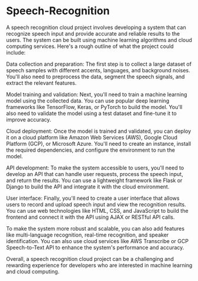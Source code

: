 # Speech-Recognition
A speech recognition cloud project involves developing a system that can recognize speech input and provide accurate and reliable results to the users. The system can be built using machine learning algorithms and cloud computing services. Here's a rough outline of what the project could include:

Data collection and preparation: The first step is to collect a large dataset of speech samples with different accents, languages, and background noises. You'll also need to preprocess the data, segment the speech signals, and extract the relevant features.

Model training and validation: Next, you'll need to train a machine learning model using the collected data. You can use popular deep learning frameworks like TensorFlow, Keras, or PyTorch to build the model. You'll also need to validate the model using a test dataset and fine-tune it to improve accuracy.

Cloud deployment: Once the model is trained and validated, you can deploy it on a cloud platform like Amazon Web Services (AWS), Google Cloud Platform (GCP), or Microsoft Azure. You'll need to create an instance, install the required dependencies, and configure the environment to run the model.

API development: To make the system accessible to users, you'll need to develop an API that can handle user requests, process the speech input, and return the results. You can use a lightweight framework like Flask or Django to build the API and integrate it with the cloud environment.

User interface: Finally, you'll need to create a user interface that allows users to record and upload speech input and view the recognition results. You can use web technologies like HTML, CSS, and JavaScript to build the frontend and connect it with the API using AJAX or RESTful API calls.

To make the system more robust and scalable, you can also add features like multi-language recognition, real-time recognition, and speaker identification. You can also use cloud services like AWS Transcribe or GCP Speech-to-Text API to enhance the system's performance and accuracy.

Overall, a speech recognition cloud project can be a challenging and rewarding experience for developers who are interested in machine learning and cloud computing.
